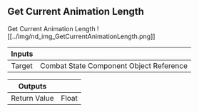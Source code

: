 ## Get Current Animation Length
Get Current Animation Length
![[../img/nd_img_GetCurrentAnimationLength.png]]

|Inputs||
|--|--|
| Target | Combat State Component Object Reference |

|Outputs||
|--|--|
| Return Value | Float |
